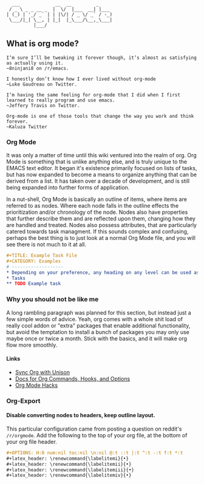```text
  ___             __  __         _
 / _ \ _ _ __ _  |  \/  |___  __| |___
| (_) | '_/ _` | | |\/| / _ \/ _` / -_)
 \___/|_| \__, | |_|  |_\___/\__,_\___|
          |___/
```

## What is org mode?

    I’m sure I’ll be tweaking it forever though, it’s almost as satisfying as actually using it.
    ~8ninjani8 on /r/emacs.

    I honestly don’t know how I ever lived without org-mode
    ~Luke Gaudreau on Twitter.

    I’m having the same feeling for org-mode that I did when I first learned to really program and use emacs.
    ~Jeffery Travis on Twitter.

    Org-mode is one of those tools that change the way you work and think forever.
    ~Kaluza Twitter


### Org Mode

It was only a matter of time until this wiki ventured into the realm of org. Org Mode is something that is unlike anything else, and is
truly unique to the EMACS text editor. It began it's existence primarily focused on lists of tasks, but has now expanded to become a means
to organize anything that can be derived from a list. It has taken over a decade of development, and is still being expanded into further
forms of application. 

In a nut-shell, Org Mode is basically an outline of items, where items are referred to as nodes. Where each node falls in the outline
effects the prioritization and/or chronology of the node. Nodes also have properties that further describe them and are reflected upon
them, changing how they are handled and treated. Nodes also possess attributes, that are particularly catered towards task managment.
If this sounds complex and confusing, perhaps the best thing is to just look at a normal Org Mode file, and you will see there is not
much to it at all.

```org
#+TITLE: Example Task File
#+CATEGORY: Examples
# -------------------
* Depending on your preference, any heading on any level can be used as a heading or category indicator.
* Tasks
** TODO Example task

```

### Why you should not be like me

A long rambling paragraph was planned for this section, but instead just a few simple words of advice. Yeah,
org comes with a whole shit load of really cool addon or "extra" packages that enable additional
functionality, but avoid the temptation to install a bunch of packages you may only use maybe once or twice a
month. Stick with the basics, and it will make org flow more smoothly.

#### Links

* [Sync Org with Unison](https://orgmode.org/worg/org-tutorials/unison-sync.html)
* [Docs for Org Commands, Hooks, and Options](https://orgmode.org/worg/doc.html)
* [Org Mode Hacks](https://orgmode.org/worg/org-hacks.html)

### Org-Export

#### Disable converting nodes to headers, keep outline layout.

This particular configuration came from posting a question on reddit's `/r/orgmode`. Add the following to the
top of your org file, at the bottom of your org file header.

```org
#+OPTIONS: H:0 num:nil toc:nil \n:nil @:t ::t |:t ^:t -:t f:t *:t
#+latex_header: \renewcommand{\labelitemi}{•}
#+latex_header: \renewcommand{\labelitemii}{•}
#+latex_header: \renewcommand{\labelitemiii}{•}
#+latex_header: \renewcommand{\labelitemiv}{•}
```
